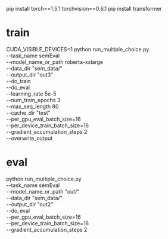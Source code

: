 pip install torch==1.5.1 torchvision==0.6.1
pip install transformer

# train
CUDA_VISIBLE_DEVICES=1 python run_multiple_choice.py \
--task_name semEval \
--model_name_or_path roberta-xxlarge \
--data_dir "sem_data/" \
--output_dir "out3" \
--do_train \
--do_eval \
--learning_rate 5e-5 \
--num_train_epochs 3 \
--max_seq_length 80 \
--cache_dir "test"\
--per_gpu_eval_batch_size=16 \
--per_device_train_batch_size=16 \
--gradient_accumulation_steps 2 \
--overwrite_output

# eval
python run_multiple_choice.py \
--task_name semEval \
--model_name_or_path "out/" \
--data_dir "sem_data/" \
--output_dir "out2" \
--do_eval \
--per_gpu_eval_batch_size=16 \
--per_device_train_batch_size=16 \
--gradient_accumulation_steps 2 

